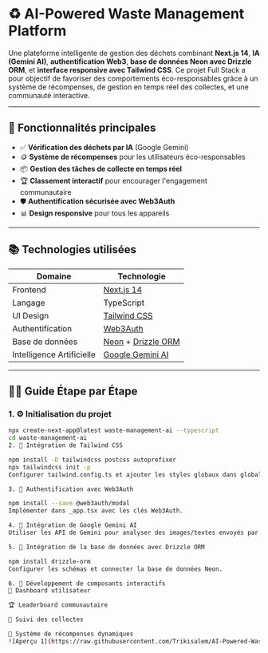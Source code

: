 # ♻️ AI-Powered Waste Management Platform

Une plateforme intelligente de gestion des déchets combinant **Next.js 14**, **IA (Gemini AI)**, **authentification Web3**, **base de données Neon avec Drizzle ORM**, et **interface responsive avec Tailwind CSS**. Ce projet Full Stack a pour objectif de favoriser des comportements éco-responsables grâce à un système de récompenses, de gestion en temps réel des collectes, et une communauté interactive.

---

## 🚀 Fonctionnalités principales

- ✅ **Vérification des déchets par IA** (Google Gemini)
- 🪙 **Système de récompenses** pour les utilisateurs éco-responsables
- 📦 **Gestion des tâches de collecte en temps réel**
- 🏆 **Classement interactif** pour encourager l'engagement communautaire
- 🛡️ **Authentification sécurisée avec Web3Auth**
- 📊 **Design responsive** pour tous les appareils

---

## 📚 Technologies utilisées

| Domaine                        | Technologie                          |
|-------------------------------|--------------------------------------|
| Frontend                      | [Next.js 14](https://nextjs.org/)   |
| Langage                       | TypeScript                           |
| UI Design                     | [Tailwind CSS](https://tailwindcss.com/) |
| Authentification              | [Web3Auth](https://web3auth.io/)     |
| Base de données               | [Neon](https://neon.tech/) + [Drizzle ORM](https://orm.drizzle.team/) |
| Intelligence Artificielle     | [Google Gemini AI](https://ai.google.dev/) |

---

## 👨‍💻 Guide Étape par Étape

### 1. ⚙️ Initialisation du projet

```bash
npx create-next-app@latest waste-management-ai --typescript
cd waste-management-ai
2. 🎨 Intégration de Tailwind CSS

npm install -D tailwindcss postcss autoprefixer
npx tailwindcss init -p
Configurer tailwind.config.ts et ajouter les styles globaux dans globals.css.

3. 🔐 Authentification avec Web3Auth

npm install --save @web3auth/modal
Implémenter dans _app.tsx avec les clés Web3Auth.

4. 🧠 Intégration de Google Gemini AI
Utiliser les API de Gemini pour analyser des images/textes envoyés par les utilisateurs et vérifier la conformité des déchets.

5. 🧩 Intégration de la base de données avec Drizzle ORM

npm install drizzle-orm
Configurer les schémas et connecter la base de données Neon.

6. 📲 Développement de composants interactifs
🧾 Dashboard utilisateur

🏆 Leaderboard communautaire

🚛 Suivi des collectes

🎁 Système de récompenses dynamiques
![Aperçu 1](https://raw.githubusercontent.com/Trikisalem/AI-Powered-Waste-Management-/main/1.png)



